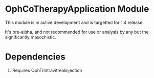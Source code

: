 OphCoTherapyApplication Module
==============================

This module is in active development and is targetted for 1.4 release.

It's pre-alpha, and not recommended for use or analysis by any but the significantly masochistic.

Dependencies
============

1. Requires OphTrIntravitrealinjection

